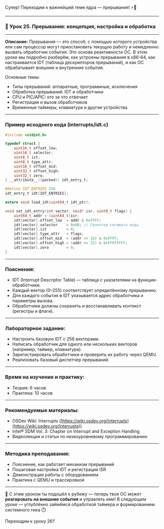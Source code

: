 Супер! Переходим к важнейшей теме ядра — прерывания! ⚡🧠

---

### 🔹 Урок 25. Прерывания: концепция, настройка и обработка

---

**Описание:**
Прерывания — это способ, с помощью которого устройства или сам процессор могут приостановить текущую работу и немедленно вызвать обработчик события. Это основа реактивности ОС. В этом уроке мы подробно разберём, как устроены прерывания в x86-64, как настраивается IDT (таблица дескрипторов прерываний), и как ОС обрабатывает внешние и внутренние события.

Основные темы:

* Типы прерываний: аппаратные, программные, исключения
* Обработка прерываний: IDT и обработчики
* CPU и PIC/APIC: кто за что отвечает
* Регистрация и вызов обработчиков
* Временные таймеры, клавиатура и другие устройства

---

### Пример исходного кода (interrupts/idt.c)

```c
#include <stdint.h>

typedef struct {
    uint16_t offset_low;
    uint16_t selector;
    uint8_t ist;
    uint8_t type_attr;
    uint16_t offset_mid;
    uint32_t offset_high;
    uint32_t zero;
} __attribute__((packed)) idt_entry_t;

#define IDT_ENTRIES 256
idt_entry_t idt[IDT_ENTRIES];

extern void load_idt(uint64_t idt_ptr);

void set_idt_entry(int vector, void* isr, uint8_t flags) {
    uint64_t addr = (uint64_t)isr;
    idt[vector].offset_low  = addr & 0xFFFF;
    idt[vector].selector    = 0x08; // Селектор сегмента кода
    idt[vector].ist         = 0;
    idt[vector].type_attr   = flags;
    idt[vector].offset_mid  = (addr >> 16) & 0xFFFF;
    idt[vector].offset_high = (addr >> 32) & 0xFFFFFFFF;
    idt[vector].zero        = 0;
}
```

---

### Пояснения:

* IDT (Interrupt Descriptor Table) — таблица с указателями на функции-обработчики.
* Каждый вектор (0–255) соответствует определённому прерыванию.
* Для каждого события в IDT указывается адрес обработчика и параметры вызова.
* Обработчики должны сохранять и восстанавливать контекст (регистры и флаги).

---

### Лабораторное задание:

* Настроить базовую IDT с 256 векторами.
* Написать обработчик для одного или нескольких векторов (например, таймер, клавиатура).
* Зарегистрировать обработчики и проверить их работу через QEMU.
* Реализовать базовый диспетчер прерываний.

---

### Время на изучение и практику:

* Теория: 6 часов
* Практика: 10 часов

---

### Рекомендуемые материалы:

* OSDev Wiki: Interrupts ([https://wiki.osdev.org/Interrupts](https://wiki.osdev.org/Interrupts))
* Intel® SDM Vol. 3: Chapter on Interrupt and Exception Handling
* Видеолекции и статьи по низкоуровневому программированию

---

### Методика преподавания:

* Пояснение, как работает механизм прерываний
* Пошаговая настройка IDT и регистрация ISR
* Демонстрация работы с оборудованием
* Практика с QEMU и трассировкой

---

🎉 С этим уроком ты подошёл к рубежу — теперь твоя ОС может **реагировать на внешние события** и управлять ими! В следующем уроке — углублённо займёмся обработкой таймера и формированием системного тика ⏱️

Переходим к уроку 26?
